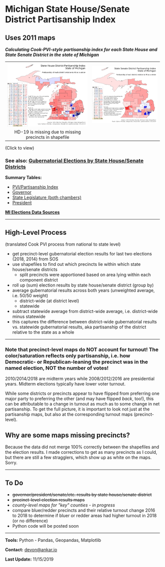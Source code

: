 # Michigan State House/Senate District Partisanship Index

## Uses 2011 maps

***Calculating Cook-PVI-style partisanship index for each State House and State Senate District in the state of Michigan***

|  |  |
|:----:|:----:|
| [![State House District Partisanship Index](https://raw.githubusercontent.com/dcadata/michigan-district-partisanship-index/master/pvi-maps/State%20House%20District%20Partisanship%20Index_table.png)](https://raw.githubusercontent.com/dcadata/michigan-district-partisanship-index/master/pvi-maps/State%20House%20District%20Partisanship%20Index_table.png) | [![State Senate District Partisanship Index](https://raw.githubusercontent.com/dcadata/michigan-district-partisanship-index/master/pvi-maps/State%20Senate%20District%20Partisanship%20Index_table.png)](https://raw.githubusercontent.com/dcadata/michigan-district-partisanship-index/master/pvi-maps/State%20Senate%20District%20Partisanship%20Index_table.png) |
| HD-19 is missing due to missing precincts in shapefile |  |

(Click to view)

### See also: [Gubernatorial Elections by State House/Senate Districts](gubernatorial-elections.md)

**Summary Tables:**

* [PVI/Partisanship Index](pvi-tables)
* [Governor](governor-tables)
* [State Legislature (both chambers)](state-lege-tables)
* [President](president-tables)

**[MI Elections Data Sources](michigan-elections-data-sources.md)**

***

## High-Level Process

(translated Cook PVI process from national to state level)

* get precinct-level gubernatorial election results for last two elections (2018, 2014) from SOS
* use shapefiles to find out which precincts lie within which state house/senate districts
  * split precincts were apportioned based on area lying within each component district
* roll up (sum) election results by state house/senate district (group by)
* average gubernatorial results across both years (unweighted average, i.e. 50/50 weight)
  * district-wide (at district level)
  * statewide
* subtract statewide average from district-wide average, i.e. district-wide minus statewide
* this captures the difference between district-wide gubernatorial results vs. statewide gubernatorial results, aka partisanship of the district relative to the state as a whole

***

### Note that precinct-level maps do NOT account for turnout! The color/saturation reflects only partisanship, i.e. how Democratic- or Republican-leaning the precinct was in the named election, NOT the number of votes!

2010/2014/2018 are midterm years while 2008/2012/2016 are presidential years. Midterm elections typically have lower voter turnout.

While some districts or precincts appear to have flipped from preferring one major party to preferring the other (and may have flipped *back*, too!), this can be attributable to a change in turnout as much as to some change in net partisanship. To get the full picture, it is important to look not just at the partisanship maps, but also at the corresponding turnout maps (precinct-level).

## Why are some maps missing precincts?

Because the data did not merge 100% correctly between the shapefiles and the election results. I made corrections to get as many precincts as I could, but there are still a few stragglers, which show up as white on the maps. Sorry.

***

## To Do

* ~~governor/president/senate/etc. results by state house/senate district~~
* ~~precinct-level election results maps~~
* *county-level maps for "key" counties - in progress*
* compare bluer/redder precincts and their relative turnout change 2016 to 2018 to determine if bluer or redder areas had higher turnout in 2018 (or no difference)
* Python code will be posted soon

***

**Tools:** Python - Pandas, Geopandas, Matplotlib

**Contact:** [devon@ankar.io](devon@ankar.io)

**Last Update:** 11/15/2019
